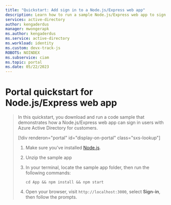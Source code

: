```yaml
---
title: "Quickstart: Add sign in to a Node.js/Express web app"
description: Learn how to run a sample Node.js/Express web app to sign in users
services: active-directory
author: kengaderdus
manager: mwongerapk
ms.author: kengaderdus
ms.service: active-directory
ms.workload: identity
ms.custom: devx-track-js
ROBOTS: NOINDEX
ms.subservice: ciam
ms.topic: portal
ms.date: 05/22/2023
---
```


# Portal quickstart for Node.js/Express web app

> In this quickstart, you download and run a code sample that demonstrates how a Node.js/Express web app can sign in users with Azure Active Directory for customers.
>
> [!div renderon="portal" id="display-on-portal" class="sxs-lookup"]
> 1. Make sure you've installed [Node.js](https://nodejs.org/en/download/).
>
> 1. Unzip the sample app
>
> 1. In your terminal, locate the sample app folder, then run the following commands:
>
>     ```console
>     cd App && npm install && npm start
>     ```
>
> 1. Open your browser, visit `http://localhost:3000`, select **Sign-in**, then follow the prompts.
>
